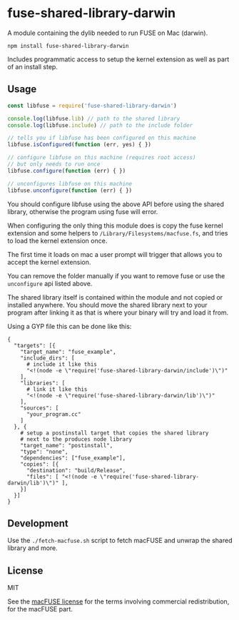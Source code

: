 # fuse-shared-library-darwin

A module containing the dylib needed to run FUSE on Mac (darwin).

```
npm install fuse-shared-library-darwin
```

Includes programmatic access to setup the kernel extension as well
as part of an install step.

## Usage

``` js
const libfuse = require('fuse-shared-library-darwin')

console.log(libfuse.lib) // path to the shared library
console.log(libfuse.include) // path to the include folder

// tells you if libfuse has been configured on this machine
libfuse.isConfigured(function (err, yes) { })

// configure libfuse on this machine (requires root access)
// but only needs to run once
libfuse.configure(function (err) { })

// unconfigures libfuse on this machine
libfuse.unconfigure(function (err) { })
```

You should configure libfuse using the above API before using the
shared library, otherwise the program using fuse will error.

When configuring the only thing this module does is copy
the fuse kernel extension and some helpers to `/Library/Filesystems/macfuse.fs`,
and tries to load the kernel extension once.

The first time it loads on mac a user prompt will trigger that allows
you to accept the kernel extension.

You can remove the folder manually if you want to remove fuse or use the
`unconfigure` api listed above.

The shared library itself is contained within the module and not copied
or installed anywhere. You should move the shared library next to your
program after linking it as that is where your binary will try and load it from.

Using a GYP file this can be done like this:

```
{
  "targets": [{
    "target_name": "fuse_example",
    "include_dirs": [
      # include it like this
      "<!(node -e \"require('fuse-shared-library-darwin/include')\")"
    ],
    "libraries": [
      # link it like this
      "<!(node -e \"require('fuse-shared-library-darwin/lib')\")"
    ],
    "sources": [
      "your_program.cc"
    ]
  }, {
    # setup a postinstall target that copies the shared library
    # next to the produces node library
    "target_name": "postinstall",
    "type": "none",
    "dependencies": ["fuse_example"],
    "copies": [{
      "destination": "build/Release",
      "files": [ "<!(node -e \"require('fuse-shared-library-darwin/lib')\")" ],
    }]
  }]
}
```

## Development

Use the `./fetch-macfuse.sh` script to fetch macFUSE
and unwrap the shared library and more.

## License

MIT

See the [macFUSE license](https://github.com/macfuse/macfuse/blob/master/LICENSE.txt) for the terms involving commercial redistribution,
for the macFUSE part.
